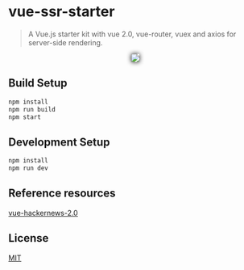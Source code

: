 # vue-ssr-starter

> A Vue.js starter kit with vue 2.0, vue-router, vuex and axios for server-side rendering.

<p align="center">
    <img style="box-shadow: 0 0 10px;" src="https://user-images.githubusercontent.com/5000396/27325038-b558c9f6-55d9-11e7-8696-2f282297e177.gif">
</p>

## Build Setup

``` bash
npm install
npm run build
npm start
```

## Development Setup

```bash
npm install
npm run dev
```

## Reference resources

[vue-hackernews-2.0](https://github.com/vuejs/vue-hackernews-2.0)

## License

[MIT](http://opensource.org/licenses/MIT)
